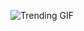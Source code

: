 
<!-- GIF_SECTION -->
![Trending GIF](https://media0.giphy.com/media/v1.Y2lkPThiYjIxNzcybGN2M2ZxcThqNnZ3dm9za25zb2RrbGN4Z2sxOGI5aHozMmR5aW14ZyZlcD12MV9naWZzX3NlYXJjaCZjdD1n/khMQDMRqOBEToISmyp/giphy.gif)
<!-- END_GIF_SECTION -->
